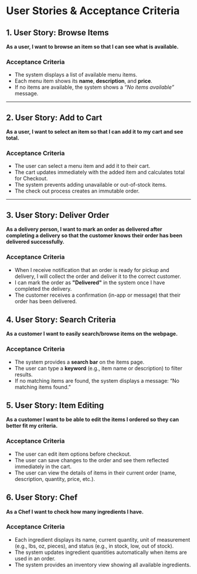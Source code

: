 # User Stories & Acceptance Criteria

## 1. User Story: Browse Items
**As a user, I want to browse an item so that I can see what is available.**

### Acceptance Criteria
- The system displays a list of available menu items.  
- Each menu item shows its **name**, **description**, and **price**.  
- If no items are available, the system shows a *“No items available”* message.  

---

## 2. User Story: Add to Cart
**As a user, I want to select an item so that I can add it to my cart and see total.**

### Acceptance Criteria
- The user can select a menu item and add it to their cart.  
- The cart updates immediately with the added item and calculates total for Checkout.  
- The system prevents adding unavailable or out-of-stock items.
- The check out process creates an immutable order.

---

## 3. User Story: Deliver Order 
**As a delivery person, I want to mark an order as delivered after completing a delivery so that the customer knows their order has been delivered successfully.**

### Acceptance Criteria
- When I receive notification that an order is ready for pickup and delivery, I will collect the order and deliver it to the correct customer.    
- I can mark the order as **"Delivered"** in the system once I have completed the delivery.  
- The customer receives a confirmation (in-app or message) that their order has been delivered.  


## 4. User Story: Search Criteria
**As a customer I want to easily search/browse items on the webpage.**

### Acceptance Criteria
- The system provides a **search bar** on the items page.
- The user can type a **keyword** (e.g., item name or description) to filter results.
- If no matching items are found, the system displays a message: “No matching items found.”

## 5. User Story: Item Editing
**As a customer I want to be able to edit the items I ordered so they can better fit my criteria.**

### Acceptance Criteria
- The user can edit item options before checkout.
- The user can save changes to the order and see them reflected immediately in the cart.
- The user can view the details of items in their current order (name, description, quantity, price, etc.).

## 6. User Story: Chef
**As a Chef I want to check how many ingredients I have.**

### Acceptance Criteria 
- Each ingredient displays its name, current quantity, unit of measurement (e.g., lbs, oz, pieces), and status (e.g., in stock, low, out of stock).
- The system updates ingredient quantities automatically when items are used in an order.
- The system provides an inventory view showing all available ingredients.




